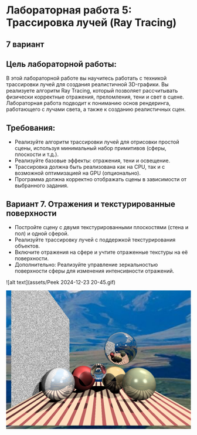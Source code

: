 # Лабораторная работа 5: Трассировка лучей (Ray Tracing)
## **7 вариант**

## Цель лабораторной работы:

В этой лабораторной работе вы научитесь работать с техникой трассировки лучей для создания реалистичной 3D-графики. Вы реализуете алгоритм Ray Tracing, который позволяет рассчитывать физически корректные отражения, преломления, тени и свет в сцене. Лабораторная работа подводит к пониманию основ рендеринга, работающего с лучами света, а также к созданию реалистичных сцен.

## Требования:
- Реализуйте алгоритм трассировки лучей для отрисовки простой сцены, используя минимальный набор примитивов (сферы, плоскости и т.д.).
- Реализуйте базовые эффекты: отражения, тени и освещение.
- Трассировка должна быть реализована как на CPU, так и с возможной оптимизацией на GPU (опционально).
- Программа должна корректно отображать сцены в зависимости от выбранного задания.


## Вариант 7. Отражения и текстурированные поверхности
- Постройте сцену с двумя текстурированными плоскостями (стена и пол) и одной сферой.
- Реализуйте трассировку лучей с поддержкой текстурирования объектов.
- Включите отражения на сфере и учтите отраженные текстуры на её поверхности.
- Дополнительно: Реализуйте управление зеркальностью поверхности сферы для изменения интенсивности отражений.

![alt text](assets/Peek 2024-12-23 20-45.gif)


![alt text](assets/mirror_out.png)